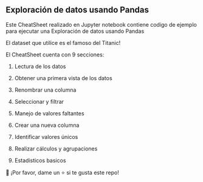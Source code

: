 ## Exploración de datos usando Pandas


Este CheatSheet realizado en Jupyter notebook contiene codigo de ejemplo para ejecutar una Exploración de datos usando Pandas

El dataset que utilice es el famoso del Titanic!

El CheatSheet cuenta con 9 secciones:


1. Lectura de los datos

2. Obtener una primera vista de los datos

3. Renombrar una columna

4. Seleccionar y filtrar

5. Manejo de valores faltantes

6. Crear una nueva columna

7. Identificar valores únicos

8. Realizar cálculos y agrupaciones

9. Estadisticos basicos


👏 ¡Por favor, dame un ⭐️ si te gusta este repo!
